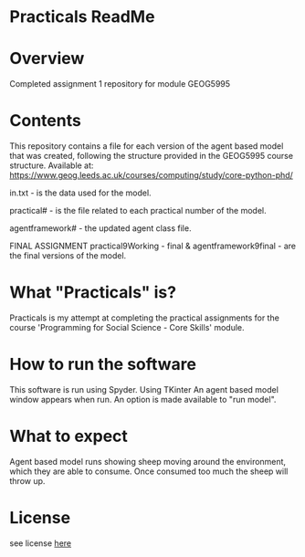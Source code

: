 # Practicals ReadMe

# Overview
Completed assignment 1 repository for module GEOG5995


# Contents
This repository contains a file for each version of the agent based model that was created, following the structure provided in the GEOG5995 course structure. 
Available at: https://www.geog.leeds.ac.uk/courses/computing/study/core-python-phd/

in.txt - is the data used for the model. 

practical# - is the file related to each practical number of the model.

agentframework# - the updated agent class file. 

FINAL ASSIGNMENT
practical9Working - final & agentframework9final - are the final versions of the model. 


# What "Practicals" is?
Practicals is my attempt at completing the practical assignments for the course 'Programming for Social Science - Core Skills' module. 


# How to run the software
This software is run using Spyder. Using TKinter 
An agent based model window appears when run. An option is made available to "run model".

# What to expect
Agent based model runs showing sheep moving around the environment, which they are able to consume. Once consumed too much the sheep will throw up. 

# License
see license [here](https://github.com/LauraIsCool/Practicals/blob/master/LICENSE)
